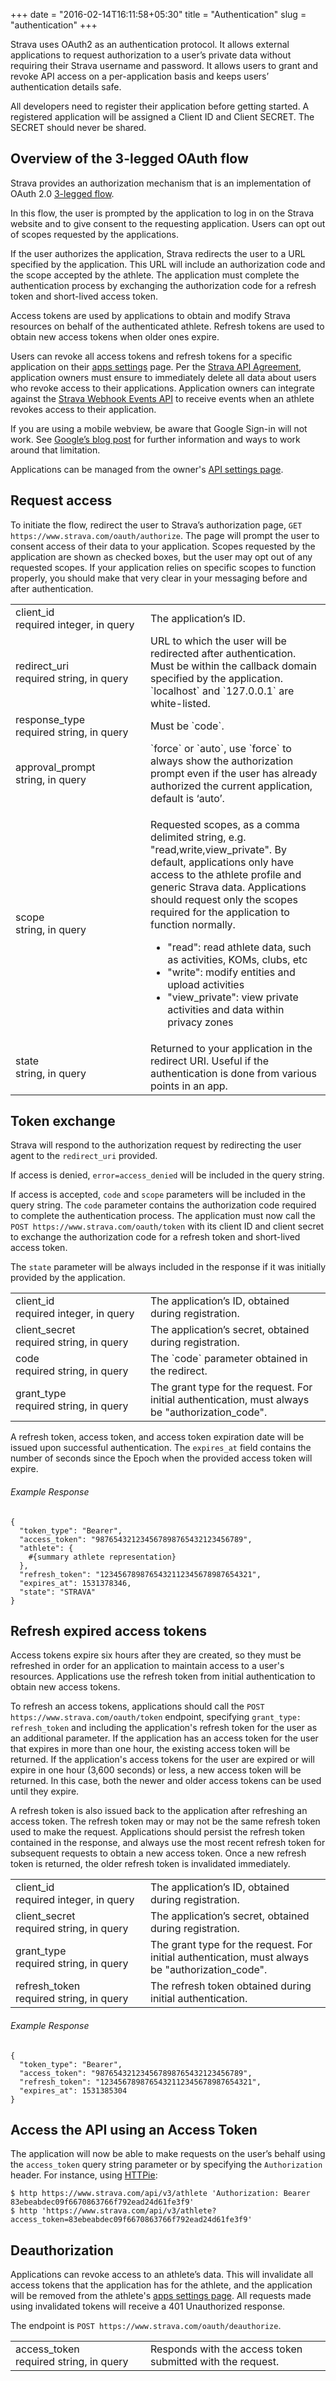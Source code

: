 +++
date = "2016-02-14T16:11:58+05:30"
title = "Authentication"
slug = "authentication"
+++

Strava uses OAuth2 as an authentication protocol. It allows external applications to request authorization to a user’s private data without requiring their Strava username and password. It allows users to grant and revoke API access on a per-application basis and keeps users’ authentication details safe.

All developers need to register their application before getting started. A registered application will be assigned a Client ID and Client SECRET. The SECRET should never be shared.

## Overview of the 3-legged OAuth flow

Strava provides an authorization mechanism that is an implementation of OAuth 2.0 [3-legged flow](http://oauthbible.com/#oauth-2-three-legged).

In this flow, the user is prompted by the application to log in on the Strava website and to give consent to the requesting application. Users can opt out of scopes requested by the applications.

If the user authorizes the application, Strava redirects the user to a URL specified by the application. This URL will include an authorization code and the scope accepted by the athlete. The application must complete the authentication process by exchanging the authorization code for a refresh token and short-lived access token.

Access tokens are used by applications to obtain and modify Strava resources on behalf of the authenticated athlete. Refresh tokens are used to obtain new access tokens when older ones expire.

Users can revoke all access tokens and refresh tokens for a specific application on their [apps settings](https://www.strava.com/settings/apps) page. Per the [Strava API Agreement](https://www.strava.com/legal/api), application owners must ensure to immediately delete all data about users who revoke access to their applications. Application owners can integrate against the [Strava Webhook Events API](../../webhooks/) to receive events when an athlete revokes access to their application.

If you are using a mobile webview, be aware that Google Sign-in will not work. See [Google’s blog post](https://developers.googleblog.com/2016/08/modernizing-oauth-interactions-in-native-apps.html) for further information and ways to work around that limitation.

Applications can be managed from the owner's [API settings page](https://www.strava.com/settings/api).

## Request access

To initiate the flow, redirect the user to Strava’s authorization page, `GET https://www.strava.com/oauth/authorize`. The page will prompt the user to consent access of their data to your application. Scopes requested by the application are shown as checked boxes, but the user may opt out of any requested scopes. If your application relies on specific scopes to function properly, you should make that very clear in your messaging before and after authentication.

<table class="parameters">
  <tr>
    <td width="200px">
        <span class="parameter-name">client_id</span>
      <br>
      <span class="parameter-description">
        required integer, in query
      </span>
    </td>
    <td>
        The application’s ID.
    </td>
  </tr>
  <tr>
    <td width="200px">
      <span class="parameter-name">redirect_uri</span>
      <br>
      <span class="parameter-description">
        required string, in query
      </span>
    </td>
    <td>
        URL to which the user will be redirected after authentication. Must be within the callback domain specified by the application. `localhost` and `127.0.0.1` are white-listed.
    </td>
  </tr>
  <tr>
    <td width="200px">
      <span class="parameter-name">response_type</span>
      <br>
      <span class="parameter-description">
        required string, in query
      </span>
    </td>
    <td>
        Must be `code`.
    </td>
  </tr>
  <tr>
    <td width="200px">
      <span class="parameter-name">approval_prompt</span>
      <br>
      <span class="parameter-description">
        string, in query
      </span>
    </td>
    <td>
        `force` or `auto`, use `force` to always show the authorization prompt even if the user has already authorized the current application, default is ‘auto’.
    </td>
  </tr>
  <tr>
    <td width="200px">
      <span class="parameter-name">scope</span>
      <br>
      <span class="parameter-description">
        string, in query
      </span>
    </td>
    <td>
      <p>
        Requested scopes, as a comma delimited string, e.g. "read,write,view_private". By default, applications only have access to the athlete profile and generic Strava data. Applications should request only the scopes required for the application to function normally.
      </p>
      <ul>
        <li>"read": read athlete data, such as activities, KOMs, clubs, etc</li>
        <li>"write": modify entities and upload activities</li>
        <li>"view_private": view private activities and data within privacy zones</li>
      </ul>
    </td>
  </tr>
  <tr>
    <td width="200px">
      <span class="parameter-name">state</span>
      <br>
      <span class="parameter-description">
        string, in query
      </span>
    </td>
    <td>
        Returned to your application in the redirect URI. Useful if the authentication is done from various points in an app.
    </td>
  </tr>
</table>

## Token exchange

Strava will respond to the authorization request by redirecting the user agent to the `redirect_uri` provided.

If access is denied, `error=access_denied` will be included in the query string.

If access is accepted, `code` and `scope` parameters will be included in the query string. The `code` parameter contains the authorization code required to complete the authentication process. The application must now call the `POST https://www.strava.com/oauth/token` with its client ID and client secret to exchange the authorization code for a refresh token and short-lived access token.

The `state` parameter will be always included in the response if it was initially provided by the application.

<table class="parameters">
  <tr>
    <td width="200px">
        <span class="parameter-name">client_id</span>
      <br>
      <span class="parameter-description">
        required integer, in query
      </span>
    </td>
    <td>
        The application’s ID, obtained during registration.
    </td>
  </tr>
  <tr>
    <td width="200px">
      <span class="parameter-name">client_secret</span>
      <br>
      <span class="parameter-description">
        required string, in query
      </span>
    </td>
    <td>
        The application’s secret, obtained during registration.
    </td>
  </tr>
  <tr>
    <td width="200px">
      <span class="parameter-name">code</span>
      <br>
      <span class="parameter-description">
        required string, in query
      </span>
    </td>
    <td>
        The `code` parameter obtained in the redirect.
    </td>
  </tr>
  <tr>
    <td width="200px">
      <span class="parameter-name">grant_type</span>
      <br>
      <span class="parameter-description">
        required string, in query
      </span>
    </td>
    <td>
        The grant type for the request. For initial authentication, must always be "authorization_code".
    </td>
  </tr>
</table>

A refresh token, access token, and access token expiration date will be issued upon successful authentication. The `expires_at` field contains the number of seconds since the Epoch when the provided access token will expire.

###### Example Response

    {
      "token_type": "Bearer",
      "access_token": "987654321234567898765432123456789",
      "athlete": {
        #{summary athlete representation}
      },
      "refresh_token": "1234567898765432112345678987654321",
      "expires_at": 1531378346,
      "state": "STRAVA"
    }


## Refresh expired access tokens

Access tokens expire six hours after they are created, so they must be refreshed in order for an application to maintain access to a user's resources. Applications use the refresh token from initial authentication to obtain new access tokens.

To refresh an access tokens, applications should call the `POST https://www.strava.com/oauth/token` endpoint, specifying `grant_type: refresh_token` and including the application's refresh token for the user as an additional parameter. If the application has an access token for the user that expires in more than one hour, the existing access token will be returned. If the application's access tokens for the user are expired or will expire in one hour (3,600 seconds) or less, a new access token will be returned. In this case, both the newer and older access tokens can be used until they expire.

A refresh token is also issued back to the application after refreshing an access token. The refresh token may or may not be the same refresh token used to make the request. Applications should persist the refresh token contained in the response, and always use the most recent refresh token for subsequent requests to obtain a new access token. Once a new refresh token is returned, the older refresh token is invalidated immediately.

<table class="parameters">
  <tr>
    <td width="200px">
        <span class="parameter-name">client_id</span>
      <br>
      <span class="parameter-description">
        required integer, in query
      </span>
    </td>
    <td>
        The application’s ID, obtained during registration.
    </td>
  </tr>
  <tr>
    <td width="200px">
      <span class="parameter-name">client_secret</span>
      <br>
      <span class="parameter-description">
        required string, in query
      </span>
    </td>
    <td>
        The application’s secret, obtained during registration.
    </td>
  </tr>
  <tr>
    <td width="200px">
      <span class="parameter-name">grant_type</span>
      <br>
      <span class="parameter-description">
        required string, in query
      </span>
    </td>
    <td>
        The grant type for the request. For initial authentication, must always be "authorization_code".
    </td>
  </tr>
  <tr>
    <td width="200px">
      <span class="parameter-name">refresh_token</span>
      <br>
      <span class="parameter-description">
        required string, in query
      </span>
    </td>
    <td>
        The refresh token obtained during initial authentication.
    </td>
  </tr>
</table>

###### Example Response

    {
      "token_type": "Bearer",
      "access_token": "987654321234567898765432123456789",
      "refresh_token": "1234567898765432112345678987654321",
      "expires_at": 1531385304
    }

## Access the API using an Access Token

The application will now be able to make requests on the user’s behalf using the `access_token` query string parameter or by specifying the `Authorization` header. For instance, using [HTTPie](https://httpie.org/):

```
$ http https://www.strava.com/api/v3/athlete 'Authorization: Bearer 83ebeabdec09f6670863766f792ead24d61fe3f9'
$ http 'https://www.strava.com/api/v3/athlete?access_token=83ebeabdec09f6670863766f792ead24d61fe3f9'
```

## Deauthorization

Applications can revoke access to an athlete’s data. This will invalidate all access tokens that the application has for the athlete, and the application will be removed from the athlete's [apps settings page](https://www.strava.com/settings/apps). All requests made using invalidated tokens will receive a 401 Unauthorized response.

The endpoint is `POST https://www.strava.com/oauth/deauthorize`.

<table class="parameters">
  <tr>
    <td width="200px">
        <span class="parameter-name">access_token</span>
      <br>
      <span class="parameter-description">
        required string, in query
      </span>
    </td>
    <td>
        Responds with the access token submitted with the request.
    </td>
  </tr>
</table>
